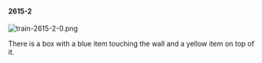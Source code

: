 #### 2615-2
![train-2615-2-0.png](https://github.com/lil-lab/nlvr/raw/master/nlvr/train/images/61/train-2615-2-0.png "train-2615-2-0.png")

There is a box with a blue item touching the wall and a yellow item on top of it.